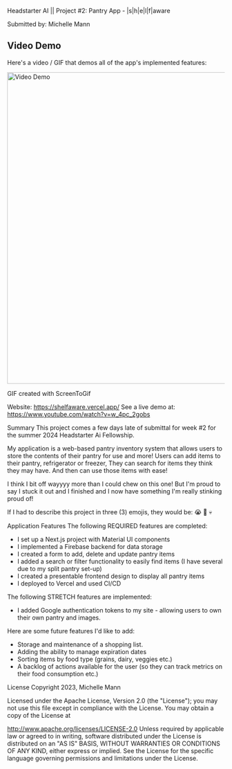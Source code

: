 Headstarter AI || Project #2: Pantry App - |s|h|e|l|f|aware

Submitted by: Michelle Mann

## Video Demo

Here's a video / GIF that demos all of the app's implemented features:

<img src='https://i.imgur.com/BZY5BaP.gif' title='Video Demo' width='720px' alt='Video Demo' />

GIF created with ScreenToGif

Website: https://shelfaware.vercel.app/
See a live demo at: https://www.youtube.com/watch?v=w_4pc_2gobs

Summary
This project comes a few days late of submittal for week #2 for the summer 2024 Headstarter Ai Fellowship.

My application is a web-based pantry inventory system that allows users to store the contents of their pantry for use and more! Users can add items to their pantry, refrigerator or freezer, 
They can search for items they think they may have. And then can use those items with ease! 

I think I bit off wayyyy more than I could chew on this one! But I'm proud to say I stuck it out and I finished and I now have something I'm really stinking proud of!

If I had to describe this project in three (3) emojis, they would be: 😭 🎉 💀

Application Features
The following REQUIRED features are completed:

- I set up a Next.js project with Material UI components
- I implemented a Firebase backend for data storage
- I created a form to add, delete and update pantry items
- I added a search or filter functionality to easily find items (I have several due to my split pantry set-up)
- I created a presentable frontend design to display all pantry items
- I deployed to Vercel and used CI/CD 

The following STRETCH features are implemented:
- I added Google authentication tokens to my site - allowing users to own their own pantry and images.

Here are some future features I'd like to add:
- Storage and maintenance of a shopping list.
- Adding the ability to manage expiration dates
- Sorting items by food type (grains, dairy, veggies etc.)
- A backlog of actions available for the user (so they can track metrics on their food consumption etc.)

License
Copyright 2023, Michelle Mann

Licensed under the Apache License, Version 2.0 (the "License"); you may not use this file except in compliance with the License. You may obtain a copy of the License at

http://www.apache.org/licenses/LICENSE-2.0
Unless required by applicable law or agreed to in writing, software distributed under the License is distributed on an "AS IS" BASIS, WITHOUT WARRANTIES OR CONDITIONS OF ANY KIND, either express or implied. See the License for the specific language governing permissions and limitations under the License.
